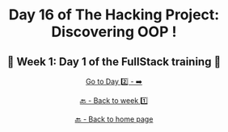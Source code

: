 <h1 align="center">Day 16 of The Hacking Project: Discovering OOP !</h1>

<h2 align="center">🎉 Week 1: Day 1 of the FullStack training 🎉</h2>

<div align="center">
  
  [Go to Day 2️⃣ - ➡️](https://github.com/BenjaminCharmes/THP_FullStack/tree/main/Week_1/Day_2)

</div>

<div align="center">

  [🔙 - Back to week 1️⃣](https://github.com/BenjaminCharmes/THP_FullStack/tree/main/Week_1)

  [🔙 - Back to home page](https://github.com/BenjaminCharmes/THP_FullStack)

</div>
